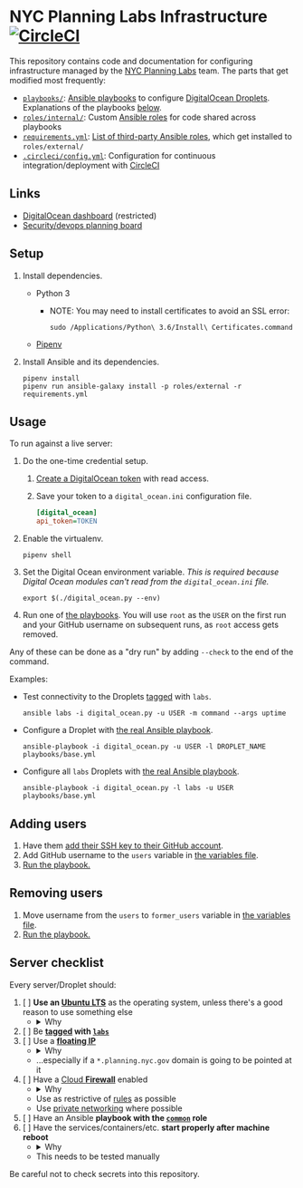 # NYC Planning Labs Infrastructure [![CircleCI](https://circleci.com/gh/NYCPlanning/labs-infrastructure.svg?style=svg&circle-token=b893927d9ce5a4f3b386408a83cc52ba5aa02ef4)](https://circleci.com/gh/NYCPlanning/labs-infrastructure)

This repository contains code and documentation for configuring infrastructure managed by the [NYC Planning Labs](https://planninglabs.nyc/) team. The parts that get modified most frequently:

* [`playbooks/`](playbooks): [Ansible playbooks](https://docs.ansible.com/ansible/latest/user_guide/playbooks_intro.html) to configure [DigitalOcean Droplets](https://www.digitalocean.com/products/droplets/). Explanations of the playbooks [below](#usage).
* [`roles/internal/`](roles/internal): Custom [Ansible roles](https://docs.ansible.com/ansible/latest/user_guide/playbooks_reuse_roles.html) for code shared across playbooks
* [`requirements.yml`](requirements.yml): [List of third-party Ansible roles](https://docs.ansible.com/ansible/latest/reference_appendices/galaxy.html#installing-multiple-roles-from-a-file), which get installed to `roles/external/`
* [`.circleci/config.yml`](.circleci/config.yml): Configuration for continuous integration/deployment with [CircleCI](https://circleci.com/)

## Links

* [DigitalOcean dashboard](https://cloud.digitalocean.com/dashboard?i=266877) (restricted)
* [Security/devops planning board](https://trello.com/b/35BrYfqh/planning-labs)

## Setup

1. Install dependencies.
    * Python 3
        * NOTE: You may need to install certificates to avoid an SSL error:

            ```shell
            sudo /Applications/Python\ 3.6/Install\ Certificates.command
            ```

    * [Pipenv](https://docs.pipenv.org)
1. Install Ansible and its dependencies.

    ```shell
    pipenv install
    pipenv run ansible-galaxy install -p roles/external -r requirements.yml
    ```

## Usage

To run against a live server:

1. Do the one-time credential setup.
    1. [Create a DigitalOcean token](https://www.digitalocean.com/docs/api/create-personal-access-token/) with read access.
    1. Save your token to a `digital_ocean.ini` configuration file.

        ```ini
        [digital_ocean]
        api_token=TOKEN
        ```

1. Enable the virtualenv.

    ```shell
    pipenv shell
    ```

1. Set the Digital Ocean environment variable. _This is required because Digital Ocean modules can't read from the `digital_ocean.ini` file._

    ```shell
    export $(./digital_ocean.py --env)
    ```

1. Run one of [the playbooks](playbooks). You will use `root` as the `USER` on the first run and your GitHub username on subsequent runs, as `root` access gets removed.

Any of these can be done as a "dry run" by adding `--check` to the end of the command.

Examples:

 * Test connectivity to the Droplets [tagged](https://www.digitalocean.com/docs/droplets/how-to/tag/) with `labs`.

     ```shell
     ansible labs -i digital_ocean.py -u USER -m command --args uptime
     ```

 * Configure a Droplet with [the real Ansible playbook](playbooks/base.yml).

     ```shell
     ansible-playbook -i digital_ocean.py -u USER -l DROPLET_NAME playbooks/base.yml
     ```

 * Configure all `labs` Droplets with [the real Ansible playbook](playbooks/base.yml).

     ```shell
     ansible-playbook -i digital_ocean.py -l labs -u USER playbooks/base.yml
     ```

## Adding users

1. Have them [add their SSH key to their GitHub account](https://help.github.com/articles/adding-a-new-ssh-key-to-your-github-account/).
1. Add GitHub username to the `users` variable in [the variables file](roles/internal/common/defaults/main.yml).
1. [Run the playbook.](#production)

## Removing users

1. Move username from the `users` to `former_users` variable in [the variables file](roles/internal/common/defaults/main.yml).
1. [Run the playbook.](#production)

## Server checklist

Every server/Droplet should:

1. [ ] **Use an [Ubuntu LTS](https://wiki.ubuntu.com/LTS)** as the operating system, unless there's a good reason to use something else
    * <details><summary>Why</summary> Consistency</details>
1. [ ] Be **[tagged](https://www.digitalocean.com/docs/droplets/how-to/tag/) with [`labs`](https://cloud.digitalocean.com/tags/labs?i=266877)**
1. [ ] Use a **[floating IP](https://www.digitalocean.com/docs/networking/floating-ips/)**
    * <details><summary>Why</summary> So that the server can be replaced without modifying DNS, if need be</details>
    * ...especially if a `*.planning.nyc.gov` domain is going to be pointed at it
1. [ ] Have a [Cloud **Firewall**](https://www.digitalocean.com/docs/networking/firewalls/) enabled
    * <details><summary>Why</summary> To avoid unwanted traffic</details>
    * Use as restrictive of [rules](https://www.digitalocean.com/docs/networking/firewalls/how-to/configure-rules/) as possible
    * Use [private networking](https://www.digitalocean.com/docs/networking/private-networking/) where possible
1. [ ] Have an Ansible **playbook with the [`common`](roles/internal/common) role**
1. [ ] Have the services/containers/etc. **start properly after machine reboot**
    * <details><summary>Why</summary> Services/machines need to be rebooted occassionally for things like upgrades, and this will make the recovery afterwards as smooth as possible</details>
    * This needs to be tested manually

Be careful not to check secrets into this repository.
